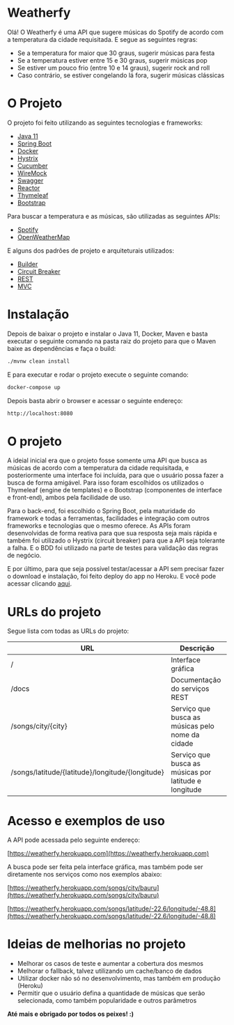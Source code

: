 # Weatherfy

Olá! O Weatherfy é uma API que sugere músicas do Spotify de acordo com a temperatura da cidade requisitada. E segue as seguintes regras:

- Se a temperatura for maior que 30 graus, sugerir músicas para festa
- Se a temperatura estiver entre 15 e 30 graus, sugerir músicas pop
- Se estiver um pouco frio (entre 10 e 14 graus), sugerir rock and roll
- Caso contrário, se estiver congelando lá fora, sugerir músicas clássicas

# O Projeto

O projeto foi feito utilizando as seguintes tecnologias e frameworks:

- [Java 11](http://www.java.com)
- [Spring Boot](https://spring.io/projects/spring-boot)
- [Docker](http://docker.com)
- [Hystrix](https://github.com/Netflix/Hystrix)
- [Cucumber](https://cucumber.io)
- [WireMock](http://wiremock.org)
- [Swagger](https://swagger.io)
- [Reactor](https://projectreactor.io)
- [Thymeleaf](https://www.thymeleaf.org)
- [Bootstrap](https://getbootstrap.com/)

Para buscar a temperatura e as músicas, são utilizadas as seguintes APIs:

- [Spotify](https://developer.spotify.com)
- [OpenWeatherMap](https://openweathermap.org)

E alguns dos padrões de projeto e arquiteturais utilizados:

- [Builder](https://pt.wikipedia.org/wiki/Builder)
- [Circuit Breaker](https://pt.wikipedia.org/wiki/Circuit_breaker)
- [REST](https://pt.wikipedia.org/wiki/REST)
- [MVC](https://pt.wikipedia.org/wiki/MVC)

# Instalação

Depois de baixar o projeto e instalar o Java 11, Docker, Maven e basta executar o seguinte comando na pasta raiz do projeto para que o Maven baixe as dependências e faça o build:

```sh
./mvnw clean install
```

E para executar e rodar o projeto execute o seguinte comando:

```sh
docker-compose up
```

Depois basta abrir o browser e acessar o seguinte endereço:

```sh
http://localhost:8080
```

# O projeto

A ideial inicial era que o projeto fosse somente uma API que busca as músicas de acordo com a temperatura da cidade requisitada, e posteriormente uma interface foi incluída, para que o usuário possa fazer a busca de forma amigável. Para isso foram escolhidos os utilizados o Thymeleaf (engine de templates) e o Bootstrap (componentes de interface e front-end), ambos pela facilidade de uso.

Para o back-end, foi escolhido o Spring Boot, pela maturidade do framework e todas a ferramentas, facilidades e integração com outros frameworks e tecnologias que o mesmo oferece. As APIs foram desenvolvidas de forma reativa para que sua resposta seja mais rápida e também foi utilizado o Hystrix (circuit breaker) para que a API seja tolerante a falha. E o BDD foi utilizado na parte de testes para validação das regras de negócio.

E por último, para que seja possível testar/acessar a API sem precisar fazer o download e instalação, foi feito deploy do app no Heroku. E você pode acessar clicando [aqui](https://weatherfy.herokuapp.com/).

# URLs do projeto

Segue lista com todas as URLs do projeto:

| URL | Descrição |
| --- | --------- |
| / | Interface gráfica |
| /docs | Documentação do serviços REST |
| /songs/city/{city} | Serviço que busca as músicas pelo nome da cidade |
| /songs/latitude/{latitude}/longitude/{longitude} | Serviço que busca as músicas por latitude e longitude |

# Acesso e exemplos de uso

A API pode acessada pelo seguinte endereço: 

[https://weatherfy.herokuapp.com](https://weatherfy.herokuapp.com)

A busca pode ser feita pela interface gráfica, mas também pode ser diretamente nos serviços como nos exemplos abaixo:

[https://weatherfy.herokuapp.com/songs/city/bauru](https://weatherfy.herokuapp.com/songs/city/bauru)

[https://weatherfy.herokuapp.com/songs/latitude/-22.6/longitude/-48.8](https://weatherfy.herokuapp.com/songs/latitude/-22.6/longitude/-48.8)

# Ideias de melhorias no projeto

- Melhorar os casos de teste e aumentar a cobertura dos mesmos
- Melhorar o fallback, talvez utilizando um cache/banco de dados
- Utilizar docker não só no desenvolvimento, mas também em produção (Heroku)
- Permitir que o usuário defina a quantidade de músicas que serão selecionada, como também popularidade e outros parâmetros

**Até mais e obrigado por todos os peixes! :)**
